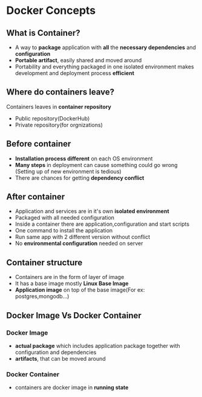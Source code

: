 # Docker Concepts
## What is Container?
* A way to **package** application with **all** the **necessary dependencies** and **configuration**
*  **Portable artifact**, easily shared and moved around
* Portability and everything packaged in one isolated environment makes development and deployment process **efficient**

## Where do containers leave?
Containers leaves in **container repository**
* Public repository(DockerHub)
* Private repository(for orgnizations)
## Before container
* **Installation process different** on each OS environment
* **Many steps** in deployment can cause something could go wrong (Setting up of new environment is tedious)
* There are chances for getting **dependency conflict**
## After container 
* Application and services are in it's own **isolated environment**
* Packaged with all needed configuration 
* Inside a container there are application,configuration and start scripts
* One command to install the application
* Run same app with 2 different version without conflict
* No **environmental configuration** needed on server

## Container structure
* Containers are in the form of layer of image
* It has a base image mostly **Linux Base Image**
* **Application image** on top of the base image(For ex: postgres,mongodb...)
## Docker Image Vs Docker Container
### Docker Image
* **actual package** which includes application package together with configuration and dependencies
* **artifacts**, that can be moved around
### Docker Container
* containers are docker image in **running state**

 
